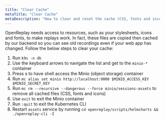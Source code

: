 ```yaml
---
title: "Clear Cache"
metaTitle: "Clear Cache"
metaDescription: "How to clear and reset the cache (CSS, fonts and incons) in OpenReplay."
---
```


OpenReplay needs access to resources, such as your stylesheets, icons and fonts, to make replays work. In fact, these files are copied then cached by our backend so you can see old recordings even if your web app has changed. Follow the below steps to clear your cache:

1. Run `k9s -n db`
2. Use the keyboard arrows to navigate the list and get to the `minio-*` container
3. Press s to have shell access the Minio (object storage) container
4. Run `mc alias set minio http://localhost:9000 $MINIO_ACCESS_KEY $MINIO_SECRET_KEY`
5. Run `mc rm --recursive --dangerous --force minio/sessions-assets` to remove all cached files (CSS, fonts and icons)
6. Use `exit` to exit the Minio container
7. Run `:quit` to exit the Kubernetes CLI
8. Restart `assets` service by running `cd openreplay/scripts/helmcharts && ./openreplay-cli -I`